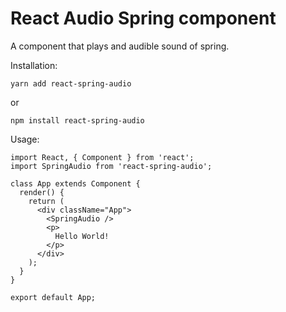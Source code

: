 # React Audio Spring component

A component that plays and audible sound of spring.

Installation:

```
yarn add react-spring-audio
```

or

```
npm install react-spring-audio
```

Usage:

```
import React, { Component } from 'react';
import SpringAudio from 'react-spring-audio';

class App extends Component {
  render() {
    return (
      <div className="App">
        <SpringAudio />
        <p>
          Hello World!
        </p>
      </div>
    );
  }
}

export default App;
```